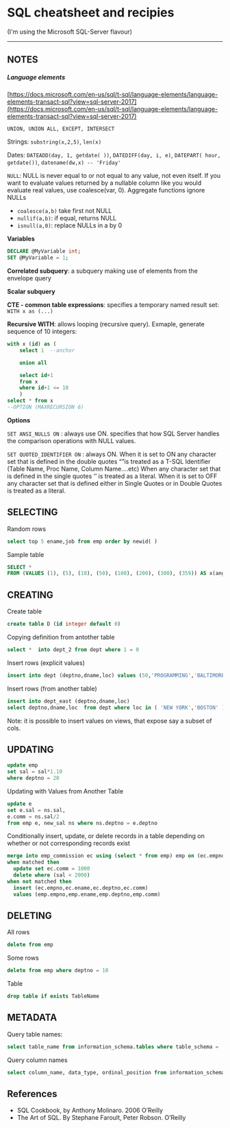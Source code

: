# SQL cheatsheet and recipies

(I'm using the Microsoft SQL-Server flavour)

------

## NOTES

##### Language elements
[https://docs.microsoft.com/en-us/sql/t-sql/language-elements/language-elements-transact-sql?view=sql-server-2017](https://docs.microsoft.com/en-us/sql/t-sql/language-elements/language-elements-transact-sql?view=sql-server-2017)



`UNION, UNION ALL, EXCEPT, INTERSECT`

Strings: `substring(x,2,5)`, `len(x)`

Dates: `DATEADD(day, 1, getdate( ))`, `DATEDIFF(day, i, e)`, `DATEPART( hour, getdate())`, `datename(dw,x) -- 'Friday'`

`NULL`: NULL is never equal to or not equal to any value, not even itself. If you want to evaluate values returned by a nullable column like you would evaluate real values, use coalesce(var, 0). Aggregate functions ignore NULLs
 * `coalesce(a,b)` take first not NULL  
 * `nullif(a,b)`: if equal, returns NULL  
 * `isnull(a,0)`: replace NULLs in a by 0

**Variables**

```sql
DECLARE @MyVariable int;
SET @MyVariable = 1;
```

**Correlated subquery**: a subquery making use of elements from the envelope query

**Scalar subquery**

**CTE - common table expressions**: specifies a temporary named result set: `WITH x as (...)`


**Recursive WITH**: allows looping (recursive query). Exmaple, generate sequence of 10 integers:
```sql
with x (id) as (
	select 1  --anchor

	union all

	select id+1
	from x
	where id+1 <= 10
	)
select * from x
--OPTION (MAXRECURSION 6)
```


**Options**

`SET ANSI_NULLS ON` : always use ON. specifies that how SQL Server handles the comparison operations with NULL values.  

`SET QUOTED_IDENTIFIER ON` : always ON. When it is set to ON any character set that is defined in the double quotes “”is treated as a T-SQL Identifier (Table Name, Proc Name, Column Name….etc) When any character set that is defined in the single quotes ‘’ is treated as a literal. When it is set to OFF any character set that is defined either in Single Quotes or in Double Quotes is treated as a literal.  



## SELECTING

Random rows
```sql
select top 5 ename,job from emp order by newid( )
```
Sample table
```sql
SELECT *
FROM (VALUES (1), (5), (10), (50), (100), (200), (300), (359)) AS x(angle)
```



## CREATING

Create table
```sql
create table D (id integer default 0)
```
Copying definition from antother table
```sql
select *  into dept_2 from dept where 1 = 0
```

Insert rows (explicit values)
```sql
insert into dept (deptno,dname,loc) values (50,'PROGRAMMING','BALTIMORE')
```

Insert rows (from another table)
```sql
insert into dept_east (deptno,dname,loc)
select deptno,dname,loc  from dept where loc in ( 'NEW YORK','BOSTON' )
```
Note: it is possible to insert values on views, that expose say a subset of cols.


## UPDATING

```sql
update emp
set sal = sal*1.10
where deptno = 20
```
Updating with Values from Another Table
```sql
update e
set e.sal = ns.sal,
e.comm = ns.sal/2
from emp e, new_sal ns where ns.deptno = e.deptno
```

Conditionally insert, update, or delete records in a table depending on whether or not corresponding records exist

```sql
merge into emp_commission ec using (select * from emp) emp on (ec.empno=emp.empno)
when matched then
  update set ec.comm = 1000
  delete where (sal < 2000)
when not matched then
  insert (ec.empno,ec.ename,ec.deptno,ec.comm)
  values (emp.empno,emp.ename,emp.deptno,emp.comm)
```

## DELETING

All rows

```sql
delete from emp
```
Some rows
```sql
delete from emp where deptno = 10
```

Table
```sql
drop table if exists TableName
```

## METADATA

Query table names:
```sql
select table_name from information_schema.tables where table_schema = 'SMEAGOL'
```

Query column names
```sql
select column_name, data_type, ordinal_position from information_schema.columns where table_schema = 'SMEAGOL' and table_name = 'EMP'
```




## References
 * SQL Cookbook, by Anthony Molinaro. 2006 O’Reilly
 * The Art of SQL. By Stephane Faroult, Peter Robson. O’Reilly

